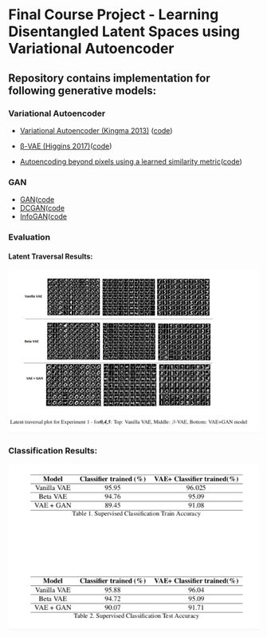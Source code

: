 # Final Course Project - Learning Disentangled Latent Spaces using Variational Autoencoder

## Repository contains implementation for following generative models:

### Variational Autoencoder
* [Variational Autoencoder (Kingma 2013)](https://arxiv.org/abs/1312.6114) ([code](code/VAE_+_Classifier.ipynb))

* [β-VAE (Higgins 2017)](https://openreview.net/forum?id=Sy2fzU9gl)([code](code/beta_vae+classifier.ipynb))
* [Autoencoding beyond pixels using a learned similarity metric](https://arxiv.org/abs/1512.09300)([code](code/symmetric_vae.ipynb))

### GAN
* [GAN](https://arxiv.org/abs/1406.2661)([code](code/VAE+GAN.ipynb)
* [DCGAN](https://arxiv.org/abs/1511.06434)([code](code/VAE+GAN.ipynb)
* [InfoGAN](https://arxiv.org/abs/1606.03657)([code](code/InfoGAN.ipynb)


### Evaluation
#### Latent Traversal Results:
![Latent Traversal](resources/images/latent-traversal.png "Latent Traversal")

### Classification Results:
![Classifier performance](resources/images/classifier-results.png "Classifier")

